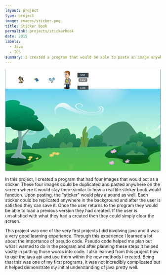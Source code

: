 ```yaml
---
layout: project
type: project
image: images/sticker.png
title: Sticker Book
permalink: projects/stickerbook
date: 2015
labels:
  - Java
  - ICS
summary: I created a program that would be able to paste an image anywhere on screen with save, clear, and load functionality.
---
```


<img class="ui top aligned medium image" src="../images/stickerbook.jpg">

In this project, I created a program that had four images that would act as a sticker. These four images could be duplicated and pasted
anywhere on the screen where it would stay there similar to how a real life sticker book would function. Upon pasting, the "sticker" would
play a sound as well. Each sticker could be replicated anywhere in the background and after the user is satisfied they can save it. Once
the user returns to the program they would be able to load a previous version they had created. If the user is unsatisfied with what they
had a created then they could simply clear the screen.
  
This project was one of the very first projects I did involving java and it was a very good learning experience. Through this experience I learned a lot about the importance of pseudo code. Pseudo code helped me plan out what I wanted to do in the program and after planning these steps it helped vastly in putting those words into code. I also learned from this project how to use the java api and use them within the new methods I created. Being that this was one of my first programs, it was not incredibly complicated but it helped demonstrate my initial understanding of java pretty well.
